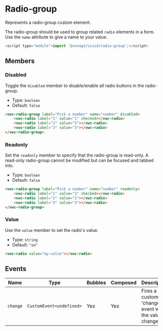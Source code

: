 # Radio-group

Represents a radio-group custom element.

The radio-group should be used to group related `radio` elements in a form.
Use the `name` attribute to give a name to your value.

```js
<script type="module">import '@vonage/vivid/radio-group';</script>
```

## Members



### Disabled

Toggle the `disabled` member to disable/enable all radio buttons in the radio-group.

- Type: `boolean`
- Default: `false`

```html preview
<vwc-radio-group label="Pick a number" name="number" disabled>
	<vwc-radio label="1" value="1" checked></vwc-radio>
	<vwc-radio label="2" value="2"></vwc-radio>
	<vwc-radio label="3" value="3"></vwc-radio>
</vwc-radio-group>
```

### Readonly

Set the `readonly` member to specify that the radio-group is read-only.
A read-only radio-group cannot be modified but can be focused and tabbed into.

- Type: `boolean`
- Default: `false`

```html preview
<vwc-radio-group label="Pick a number" name="number" readonly>
	<vwc-radio label="1" value="1" checked></vwc-radio>
	<vwc-radio label="2" value="2"></vwc-radio>
	<vwc-radio label="3" value="3"></vwc-radio>
</vwc-radio-group>
```



### Value

Use the `value` member to set the radio's value.

- Type: `string`
- Default: `"on"`

```html preview
<vwc-radio value="my-value"></vwc-radio>
```



## Events

<div class="table-wrapper">

| Name     | Type                     | Bubbles | Composed | Description                                          |
| -------- | ------------------------ | ------- | -------- | ---------------------------------------------------- |
| `change` | `CustomEvent<undefined>` | Yes     | Yes      | Fires a custom 'change' event when the value changes |

</div>
